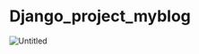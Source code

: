 # Django_project_myblog

![Untitled](https://github.com/su0797/Django_project_myblog/assets/95666574/649e54ca-ece2-4f68-93c0-94643f3f5f51)
